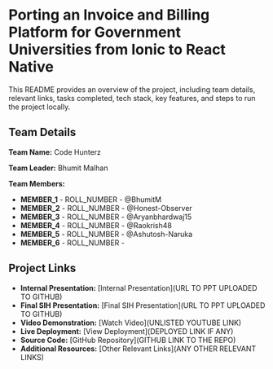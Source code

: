 # Porting an Invoice and Billing Platform for Government Universities from Ionic to React Native 

This README provides an overview of the project, including team details, relevant links, tasks completed, tech stack, key features, and steps to run the project locally.

## Team Details

**Team Name:** Code Hunterz

**Team Leader:** Bhumit Malhan

**Team Members:**

- **MEMBER_1** - ROLL_NUMBER - @BhumitM
- **MEMBER_2** - ROLL_NUMBER - @Honest-Observer
- **MEMBER_3** - ROLL_NUMBER - @Aryanbhardwaj15
- **MEMBER_4** - ROLL_NUMBER - @Raokrish48
- **MEMBER_5** - ROLL_NUMBER - @Ashutosh-Naruka
- **MEMBER_6** - ROLL_NUMBER - 

## Project Links

- **Internal Presentation:** [Internal Presentation](URL TO PPT UPLOADED TO GITHUB)
- **Final SIH Presentation:** [Final SIH Presentation](URL TO PPT UPLOADED TO GITHUB)
- **Video Demonstration:** [Watch Video](UNLISTED YOUTUBE LINK)
- **Live Deployment:** [View Deployment](DEPLOYED LINK IF ANY)
- **Source Code:** [GitHub Repository](GITHUB LINK TO THE REPO)
- **Additional Resources:** [Other Relevant Links](ANY OTHER RELEVANT LINKS)
